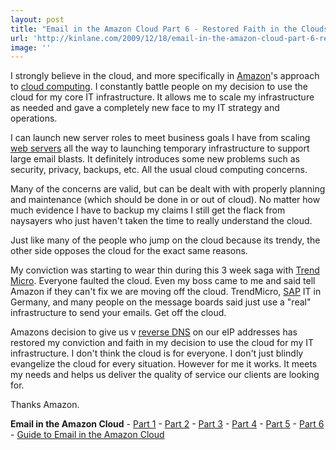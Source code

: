 ```yaml
---
layout: post
title: "Email in the Amazon Cloud Part 6 - Restored Faith in the Clouds"
url: 'http://kinlane.com/2009/12/18/email-in-the-amazon-cloud-part-6-restored-faith-in-the-clouds/'
image: ''
---
```


I strongly believe in the cloud, and more specifically in [Amazon][1]'s approach to [cloud computing][2]. I constantly battle people on my decision to use the cloud for my core IT infrastructure. It allows me to scale my infrastructure as needed and gave a completely new face to my IT strategy and operations.

I can launch new server roles to meet business goals I have from scaling [web servers][3] all the way to launching temporary infrastructure to support large email blasts. It definitely introduces some new problems such as security, privacy, backups, etc. All the usual cloud computing concerns.

Many of the concerns are valid, but can be dealt with with properly planning and maintenance (which should be done in or out of cloud). No matter how much evidence I have to backup my claims I still get the flack from naysayers who just haven't taken the time to really understand the cloud.

Just like many of the people who jump on the cloud because its trendy, the other side opposes the cloud for the exact same reasons.

My conviction was starting to wear thin during this 3 week saga with [Trend Micro][4]. Everyone faulted the cloud. Even my boss came to me and said tell Amazon if they can't fix we are moving off the cloud. TrendMicro, [SAP][5] IT in Germany, and many people on the message boards said just use a "real" infrastructure to send your emails. Get off the cloud.

Amazons decision to give us v [reverse DNS][6] on our eIP addresses has restored my conviction and faith in my decision to use the cloud for my IT infrastructure. I don't think the cloud is for everyone. I don't just blindly evangelize the cloud for every situation. However for me it works. It meets my needs and helps us deliver the quality of service our clients are looking for.

Thanks Amazon.

**Email in the Amazon Cloud** \- [Part 1][7] \- [Part 2][8] \- [Part 3][9] \- [Part 4][10] \- [Part 5][11] \- [Part 6][12] \- [Guide to Email in the Amazon Cloud][13]

   [1]: http://amazon.com/ (Amazon)
   [2]: http://www.wikinvest.com/concept/Cloud_Computing (Cloud Computing)
   [3]: http://en.wikipedia.org/wiki/Web_server (Web server)
   [4]: http://www.trendmicro.com (Trend Micro)
   [5]: http://finance.yahoo.com/q?s=SAP.F (FWB: SAP)
   [6]: http://en.wikipedia.org/wiki/Reverse_DNS_lookup (Reverse DNS lookup)
   [7]: ../?p=1095
   [8]: ../?p=1098
   [9]: ../?p=1100
   [10]: ../?p=1102
   [11]: ../?p=1104
   [12]: ../?p=1106
   [13]: ../2010/07/email-infrastructure-in-the-amazon-cloud/
